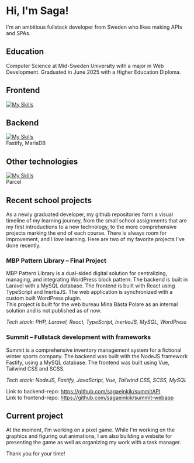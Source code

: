 # Hi, I'm Saga!
I'm an ambitious fullstack developer from Sweden who likes making APIs and SPAs.

## Education
Computer Science at Mid-Sweden University with a major in Web Development. Graduated in June 2025 with a Higher Education Diploma. 

## Frontend
[![My Skills](https://skillicons.dev/icons?i=html,css,tailwind,sass,js,react,vue,ts,angular)](https://skillicons.dev)

## Backend
[![My Skills](https://skillicons.dev/icons?i=mysql,postgres,sqlite,mongodb,nodejs,express,cs,dotnet,php,laravel,prisma)](https://skillicons.dev)  
Fastify, MariaDB

## Other technologies
[![My Skills](https://skillicons.dev/icons?i=docker,git,figma,ps,ai)](https://skillicons.dev)  
Parcel

## Recent school projects
As a newly graduated developer, my github repositories form a visual timeline of my learning journey, from the small school assignments that are my first introductions to a new technology, to the more comprehensive projects marking the end of each course.
There is always room for improvement, and I _love_ learning. Here are two of my favorite projects I've done recently.

### MBP Pattern Library – Final Project
MBP Pattern Library is a dual-sided digital solution for centralizing, managing, and integrating WordPress block pattern. The backend is built in Laravel with a MySQL database. The frontend is built with React using TypeScript and InertiaJS. The web application is synchronized with a custom built WordPress plugin.  
This project is built for the web bureau Mina Bästa Polare as an internal solution and is not published as of now.
  
_Tech stack: PHP, Laravel, React, TypeScript, InertiaJS, MySQL, WordPress_

### Summit – Fullstack development with frameworks
Summit is a comprehensive inventory management system for a fictional winter sports company. The backend was built with the NodeJS framework Fastify, using a MySQL database. The frontend was built using Vue, Tailwind CSS and SCSS.   

_Tech stack: NodeJS, Fastify, JavaScript, Vue, Tailwind CSS, SCSS, MySQL_  
 
Link to backend-repo: https://github.com/sagaeinkik/summitAPI  
Link to frontend-repo: https://github.com/sagaeinkik/summit-webapp

## Current project
At the moment, I'm working on a pixel game. While I'm working on the graphics and figuring out animations, I am also building a website for presenting the game as well as organizing my work with a task manager.

Thank you for your time!
